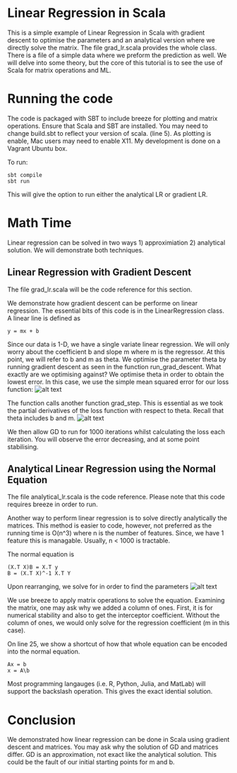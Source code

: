 # Linear Regression in Scala
This is a simple example of Linear Regression in Scala with gradient descent to optimise the parameters and an analytical version where we directly solve the matrix. The file grad_lr.scala provides the whole class. There is a file of a simple data where we preform the prediction as well. We will delve into some theory, but the core of this tutorial is to see the use of Scala for matrix operations and ML.  

# Running the code
The code is packaged with SBT to include breeze for plotting and matrix operations. Ensure that Scala and SBT are installed. You may need to change build.sbt to reflect your version of scala. (line 5). As plotting is enable, Mac users may need to enable X11. My development is done on a Vagrant Ubuntu box.  

To run:
```
sbt compile
sbt run
```
This will give the option to run either the analytical LR or gradient LR. 

# Math Time
Linear regression can be solved in two ways 1) approximiation 2) analytical solution. We will demonstrate both techniques. 

## Linear Regression with Gradient Descent
The file grad_lr.scala will be the code reference for this section.

We demonstrate how gradient descent can be performe on linear regression. The essential bits of this code is in the LinearRegression class. A linear line is defined as 
```
y = mx + b
```
Since our data is 1-D, we have a single variate linear regression. We will only worry about the coefficient b and slope m where m is the regressor. At this point, we will refer to b and m as theta. We optimise the parameter theta by running gradient descent as seen in the function run_grad_descent. What exactly are we optimising against? We optimise theta in order to obtain the lowest error. In this case, we use the simple mean squared error for our loss function: 
![alt text][error]

 The function calls another function grad_step. This is essential as we took the partial derivatives of the loss function with respect to theta. Recall that theta includes b and m. 
![alt text][partials]

We then allow GD to run for 1000 iterations whilst calculating the loss 
each iteration. You will observe the error decreasing, and at some point stabilising.

## Analytical Linear Regression using the Normal Equation
The file analytical_lr.scala is the code reference. Please note that this code requires breeze in order to run.

 Another way to perform linear regression is to solve directly analytically the matrices. This method is easier to code, however, not preferred as the running time is O(n^3) where n is the number of features. Since, we have 1 feature this is managable. Usually, n < 1000 is tractable.

The normal equation is 
```
(X.T X)B = X.T y
B = (X.T X)^-1 X.T Y
```

Upon rearranging, we solve for in order to find the parameters
![alt text][normal]

We use breeze to apply matrix operations to solve the equation. Examining the matrix, one may ask why we added a column of ones. First, it is for numerical stability and also to get the interceptor coefficient. Without the column of ones, we would only solve for the regression coefficient (m in this case). 

On line 25, we show a shortcut of how that whole equation can be encoded into the normal equation. 

```
Ax = b
x = A\b
```
Most programming langauges (i.e. R, Python, Julia, and MatLab) will support the backslash operation. This gives the exact idential solution. 

# Conclusion
We demonstrated how linear regression can be done in Scala using gradient descent and matrices. You may ask why the solution of GD and matrices differ. GD is an approximation, not exact like the analytical solution. This could be the fault of our initial starting points for m and b.  

[error]: https://spin.atomicobject.com/wp-content/uploads/linear_regression_error1.png
[partials]: https://spin.atomicobject.com/wp-content/uploads/linear_regression_gradient1.png
[normal]: http://eli.thegreenplace.net/images/math/20baabd9d33dcd26003bc44c7d81ba39e1ad4caa.png
